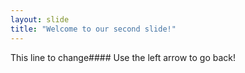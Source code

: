 ```yaml
---
layout: slide
title: "Welcome to our second slide!"
---
```

This line to change####
Use the left arrow to go back!
